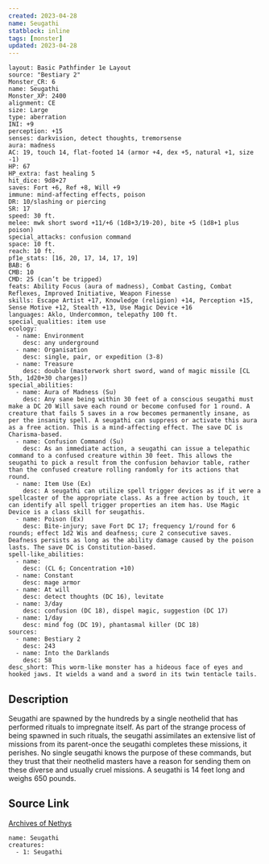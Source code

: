 ```yaml
---
created: 2023-04-28
name: Seugathi
statblock: inline
tags: [monster]
updated: 2023-04-28
---
```

```statblock
layout: Basic Pathfinder 1e Layout
source: "Bestiary 2"
Monster_CR: 6
name: Seugathi
Monster_XP: 2400
alignment: CE
size: Large
type: aberration
INI: +9
perception: +15
senses: darkvision, detect thoughts, tremorsense
aura: madness
AC: 19, touch 14, flat-footed 14 (armor +4, dex +5, natural +1, size -1)
HP: 67
HP_extra: fast healing 5
hit_dice: 9d8+27
saves: Fort +6, Ref +8, Will +9
immune: mind-affecting effects, poison
DR: 10/slashing or piercing
SR: 17
speed: 30 ft.
melee: mwk short sword +11/+6 (1d8+3/19-20), bite +5 (1d8+1 plus poison)
special_attacks: confusion command
space: 10 ft.
reach: 10 ft.
pf1e_stats: [16, 20, 17, 14, 17, 19]
BAB: 6
CMB: 10
CMD: 25 (can’t be tripped)
feats: Ability Focus (aura of madness), Combat Casting, Combat Reflexes, Improved Initiative, Weapon Finesse
skills: Escape Artist +17, Knowledge (religion) +14, Perception +15, Sense Motive +12, Stealth +13, Use Magic Device +16
languages: Aklo, Undercommon, telepathy 100 ft.
special_qualities: item use
ecology:
  - name: Environment
    desc: any underground
  - name: Organisation
    desc: single, pair, or expedition (3-8)
  - name: Treasure
    desc: double (masterwork short sword, wand of magic missile [CL 5th, 1d20+30 charges])
special_abilities:
  - name: Aura of Madness (Su)
    desc: Any sane being within 30 feet of a conscious seugathi must make a DC 20 Will save each round or become confused for 1 round. A creature that fails 5 saves in a row becomes permanently insane, as per the insanity spell. A seugathi can suppress or activate this aura as a free action. This is a mind-affecting effect. The save DC is Charisma-based.
  - name: Confusion Command (Su)
    desc: As an immediate action, a seugathi can issue a telepathic command to a confused creature within 30 feet. This allows the seugathi to pick a result from the confusion behavior table, rather than the confused creature rolling randomly for its actions that round.
  - name: Item Use (Ex)
    desc: A seugathi can utilize spell trigger devices as if it were a spellcaster of the appropriate class. As a free action by touch, it can identify all spell trigger properties an item has. Use Magic Device is a class skill for seugathis.
  - name: Poison (Ex)
    desc: Bite-injury; save Fort DC 17; frequency 1/round for 6 rounds; effect 1d2 Wis and deafness; cure 2 consecutive saves. Deafness persists as long as the ability damage caused by the poison lasts. The save DC is Constitution-based.
spell-like_abilities:
  - name:
    desc: (CL 6; Concentration +10)
  - name: Constant
    desc: mage armor
  - name: At will
    desc: detect thoughts (DC 16), levitate
  - name: 3/day
    desc: confusion (DC 18), dispel magic, suggestion (DC 17)
  - name: 1/day
    desc: mind fog (DC 19), phantasmal killer (DC 18)
sources:
  - name: Bestiary 2
    desc: 243
  - name: Into the Darklands
    desc: 58
desc_short: This worm-like monster has a hideous face of eyes and hooked jaws. It wields a wand and a sword in its twin tentacle tails.
```
## Description
Seugathi are spawned by the hundreds by a single neothelid that has performed rituals to impregnate itself. As part of the strange process of being spawned in such rituals, the seugathi assimilates an extensive list of missions from its parent-once the seugathi completes these missions, it perishes. No single seugathi knows the purpose of these commands, but they trust that their neothelid masters have a reason for sending them on these diverse and usually cruel missions. A seugathi is 14 feet long and weighs 650 pounds.
## Source Link
[Archives of Nethys](https://aonprd.com/MonsterDisplay.aspx?ItemName=Seugathi)
```encounter-table
name: Seugathi
creatures:
  - 1: Seugathi
```

